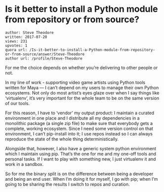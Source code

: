 # Is it better to install a Python module from repository or from source?

	author: Steve Theodore
	written: 2017-07-20
	views: 231
	upvotes: 1
	quora url: /Is-it-better-to-install-a-Python-module-from-repository-or-from-source/answer/Steve-Theodore
	author url: /profile/Steve-Theodore


For me the choice depends on whether you’re delivering to other people or not.

In my line of work - supporting video game artists using Python tools written for Maya — I can’t depend on my users to manage their own Python ecosystems. Not only do most artist’s eyes glaze over when I say things like ‘virtualenv’, it’s very important for the whole team to be on the same version of our tools.

For this reason, I have to ‘vendor’ my output product: I maintain a curated environment in one place and I distribute all my dependencies in a monolithic package (a single zip file) to make sure that everybody gets a complete, working ecosystem. Since I need some version control on that environment, I can’t pip-install into it; I use repos instead so I can always reproduce the state of the whole thing deterministically.

Alongside that, however, I also have a generic system python environment which I maintain using pip. That’s the one for me and my one-off tools and personal tasks. If I want to play with something new, I just virtualenv it and work in a sandbox.

So for me the binary split is on the difference between being a developer and being an end user. When I’m doing it for myself, I go with pip; when I’m going to be sharing the results I switch to repos and curation.

